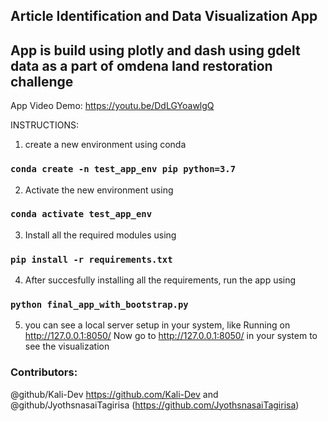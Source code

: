 ## Article Identification and Data Visualization App
## App is build using plotly and dash using gdelt data as a part of omdena land restoration challenge

App Video Demo: 
https://youtu.be/DdLGYoawlgQ


INSTRUCTIONS:
1. create a new environment using conda 
### ```conda create -n test_app_env pip python=3.7```
2. Activate the new environment using
### ```conda activate test_app_env```
3. Install all the required modules using
### ```pip install -r requirements.txt```
4. After succesfully installing all the requirements, run the app using
### ```python final_app_with_bootstrap.py```
5. you can see a local server setup in your system, like Running on http://127.0.0.1:8050/
Now go to http://127.0.0.1:8050/ in your system to see the visualization

### Contributors:
@github/Kali-Dev https://github.com/Kali-Dev and @github/JyothsnasaiTagirisa (https://github.com/JyothsnasaiTagirisa)
